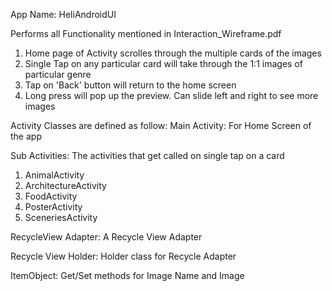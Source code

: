 App Name: HeliAndroidUI

Performs all Functionality mentioned in Interaction_Wireframe.pdf
1) Home page of Activity scrolles through the multiple cards of the images
2) Single Tap on any particular card will take through the 1:1 images of particular genre
3) Tap on 'Back' button will return to the home screen
4) Long press will pop up the preview. Can slide left and right to see more images

Activity Classes are defined as follow:
Main Activity: For Home Screen of the app

Sub Activities: The activities that get called on single tap on a card
1) AnimalActivity
2) ArchitectureActivity
3) FoodActivity
4) PosterActivity
5) SceneriesActivity

RecycleView Adapter: A Recycle View Adapter

Recycle View Holder: Holder class for Recycle Adapter

ItemObject: Get/Set methods for Image Name and Image

